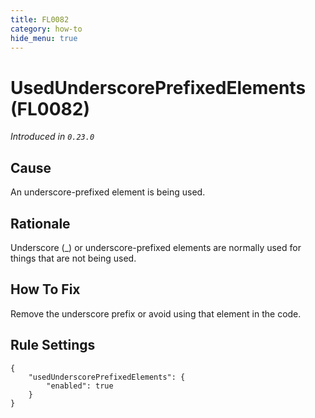 ```yaml
---
title: FL0082
category: how-to
hide_menu: true
---
```


# UsedUnderscorePrefixedElements (FL0082)

*Introduced in `0.23.0`*

## Cause

An underscore-prefixed element is being used.

## Rationale

Underscore (_) or underscore-prefixed elements are normally used for things that are not being used.

## How To Fix

Remove the underscore prefix or avoid using that element in the code.

## Rule Settings

    {
        "usedUnderscorePrefixedElements": {
            "enabled": true
        }
    }

